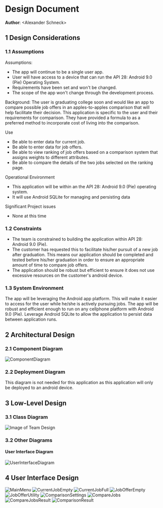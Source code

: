 # Design Document 

**Author**: \<Alexander Schneck\> 

## 1 Design Considerations 

### 1.1 Assumptions 

Assumptions: 
* The app will continue to be a single user app. 
* User will have access to a device that can run the API 28: Android 9.0 (Pie) Operating System. 
* Requirements have been set and won't be changed. 
* The scope of the app won't change through the development process. 

Background: 
The user is graduating college soon and would like an app to compare possible job offers in an apples-to-apples comparison that will help facilitate their decision. This application is specific to the user and their requirements for comparison. They have provided a formula to as a preferred method to incorporate cost of living into the comparison.  

Use 
* Be able to enter data for current job. 
* Be able to enter data for job offers. 
* Be able to view ranking of job offers based on a comparison system that assigns weights to different attributes. 
* Be able to compare the details of the two jobs selected on the ranking page. 

Operational Environment 
* This application will be within an the API 28: Android 9.0 (Pie) operating system. 
* It will use Android SQLite for managing and persisting data

Significant Project issues 
* None at this time 

### 1.2 Constraints 
* The team is constrained to building the application within API 28: Android 9.0 (Pie). 
* The customer has requested this to facilitate his/her pursuit of a new job after graduation. This means our application should be completed and tested before his/her graduation in order to ensure an appropriate amount of time to compare job offers. 
* The application should be robust but efficient to ensure it does not use excessive resources on the customer's android device. 

### 1.3 System Environment 
The app will be leveraging the Android app platform. This will make it easier to access for the user while he/she is actively pursuing jobs. The app will be robust and efficient enough to run on any cellphone platform with Android 9.0 (Pie). Leverage Android SQLite to allow the application to persist data between application runs. 

## 2 Architectural Design 
### 2.1 Component Diagram 
![ComponentDiagram](_images/ComponentDiagram.png)

### 2.2 Deployment Diagram 
This diagram is not needed for this application as this application will only be deployed to an android device. 

## 3 Low-Level Design 
### 3.1 Class Diagram 

![Image of Team Design](_images/Team_Design.JPG)

### 3.2 Other Diagrams 

#### User Interface Diagram

![UserInterfaceDiagram](_images/UserInterfaceDiagram.png)

## 4 User Interface Design 

![MainMenu](_images/MainMenu.PNG)
![CurrentJobEmpty](_images/CurrentJobEmpty.PNG)
![CurrentJobFull](_images/CurrentJobFull.PNG)
![JobOfferEmpty](_images/JobOfferEmpty.PNG)
![JobOfferUtility](_images/JobOfferUtility.PNG)
![ComparisonSettings](_images/ComparisonSettings.PNG)
![CompareJobs](_images/CompareJobs.PNG)
![CompareJobsResult](_images/CompareJobsResult.PNG)
![ComparisonResult](_images/ComparisonResult.PNG)

